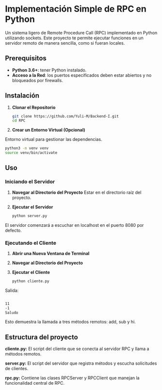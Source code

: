# Implementación Simple de RPC en Python

Un sistema ligero de Remote Procedure Call (RPC) implementado en Python utilizando sockets. Este proyecto te permite ejecutar funciones en un servidor remoto de manera sencilla, como si fueran locales.

## Prerequisitos

- **Python 3.6+**: tener Python instalado. 
- **Acceso a la Red**: los puertos especificados deben estar abiertos y no bloqueados por firewalls.

## Instalación

1. **Clonar el Repositorio**

   ```bash
   git clone https://github.com/Yuli-M/Backend-I.git 
   cd RPC

2. **Crear un Entorno Virtual (Opcional)**

  Entorno virtual para gestionar las dependencias.
  
  ```bash
  python3 -m venv venv
  source venv/bin/activate  
  ```
## Uso  
### Iniciando el Servidor
1. **Navegar al Directorio del Proyecto**
    Estar en el directorio raíz del proyecto.

2. **Ejecutar el Servidor**

    ```bash
    python server.py

El servidor comenzará a escuchar en localhost en el puerto 8080 por defecto.

### Ejecutando el Cliente

1. **Abrir una Nueva Ventana de Terminal**

2. **Navegar al Directorio del Proyecto**

3. **Ejecutar el Cliente**

    ```bash
    python cliente.py

Salida:

```bash

11
-1
Saludo
```


Esto demuestra la llamada a tres métodos remotos: add, sub y hi.

## Estructura del proyecto

**cliente.py:** El script del cliente que se conecta al servidor RPC y llama a métodos remotos.

**server.py:** El script del servidor que registra métodos y escucha solicitudes de clientes.

**rpc.py:** Contiene las clases RPCServer y RPCClient que manejan la funcionalidad central de RPC.




